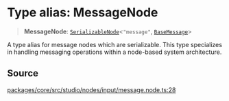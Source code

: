 # Type alias: MessageNode

> **MessageNode**: [`SerializableNode`](../../../interfaces/SerializableNode.md)\<`"message"`, [`BaseMessage`](../../../../../events/input/load/msgs/base/classes/BaseMessage.md)\>

A type alias for message nodes which are serializable.
This type specializes in handling messaging operations within a node-based system architecture.

## Source

[packages/core/src/studio/nodes/input/message.node.ts:28](https://github.com/VictorS67/encre/blob/c09849eb59af073bf23be826a912f2ba4f635f93/packages/core/src/studio/nodes/input/message.node.ts#L28)
